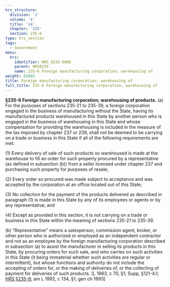 ```yaml
---
hrs_structure:
  division: '1'
  volume: '4'
  title: '14'
  chapter: '235'
  section: 235-6
type: hrs_section
tags:
  - Government
menu:
  hrs:
    identifier: HRS_0235-0006
    parent: HRS0235
    name: 235-6 Foreign manufacturing corporation; warehousing of
weight: 62085
title: Foreign manufacturing corporation; warehousing of
full_title: 235-6 Foreign manufacturing corporation; warehousing of
---
```

**§235-6 Foreign manufacturing corporation; warehousing of products.** (a) For the purposes of sections 235-21 to 235-39, a foreign corporation engaged in the business of manufacturing without the State, having its manufactured products warehoused in this State by another person who is engaged in the business of warehousing in this State and whose compensation for providing the warehousing is included in the measure of the tax imposed by chapter 237 or 239, shall not be deemed to be carrying on a trade or business in this State if all of the following requirements are met:

(1) Every delivery of sale of such products so warehoused is made at the warehouse to fill an order for such property procured by a representative (as defined in subsection (b)) from a seller licensed under chapter 237 and purchasing such property for purposes of resale;

(2) Every order so procured was made subject to acceptance and was accepted by the corporation at an office located out of this State;

(3) No collection for the payment of the products delivered as described in paragraph (1) is made in this State by any of its employees or agents or by any representative; and

(4) Except as provided in this section, it is not carrying on a trade or business in this State within the meaning of sections 235-21 to 235-39.

(b) "Representative" means a salesperson, commission agent, broker, or other person who is authorized or employed as an independent contractor and not as an employee by the foreign manufacturing corporation described in subsection (a) to assist the manufacturer in selling its products in this State, by procuring orders for such sale, and who carries on such activities in this State (it being immaterial whether such activities are regular or intermittent), but whose functions and authority do not include the accepting of orders for, or the making of deliveries of, or the collecting of payment for deliveries of such products. [L 1963, c 70, §1; Supp, §121-4.1; [HRS §235-6](/title-14/chapter-235/section-235-6/); am L 1992, c 134, §1; gen ch 1993]